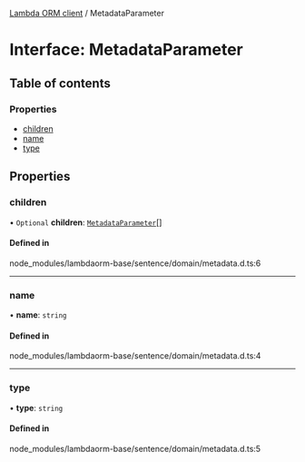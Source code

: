 [Lambda ORM client](../README.md) / MetadataParameter

# Interface: MetadataParameter

## Table of contents

### Properties

- [children](MetadataParameter.md#children)
- [name](MetadataParameter.md#name)
- [type](MetadataParameter.md#type)

## Properties

### children

• `Optional` **children**: [`MetadataParameter`](MetadataParameter.md)[]

#### Defined in

node_modules/lambdaorm-base/sentence/domain/metadata.d.ts:6

___

### name

• **name**: `string`

#### Defined in

node_modules/lambdaorm-base/sentence/domain/metadata.d.ts:4

___

### type

• **type**: `string`

#### Defined in

node_modules/lambdaorm-base/sentence/domain/metadata.d.ts:5
